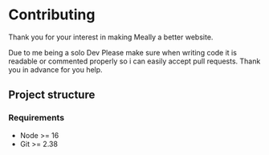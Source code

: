 # Contributing
Thank you for your interest in making Meally a better website. 

Due to me being a solo Dev Please make sure when writing code it is readable or commented properly so i can easily accept pull requests. Thank you in advance for you help.



## Project structure
### Requirements
- Node >= 16
- Git >= 2.38

### 